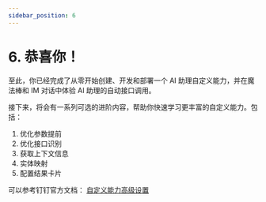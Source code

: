 ```yaml
---
sidebar_position: 6
---
```


# 6. 恭喜你！

至此，你已经完成了从零开始创建、开发和部署一个 AI 助理自定义能力，并在魔法棒和 IM 对话中体验 AI 助理的自动接口调用。

接下来，将会有一系列可选的进阶内容，帮助你快速学习更丰富的自定义能力。包括：

1. 优化参数提前
2. 优化接口识别
3. 获取上下文信息
4. 实体映射
5. 配置结果卡片

可以参考钉钉官方文档： [自定义能力高级设置](https://open.dingtalk.com/document/ai-dev/actions-advanced-settings)